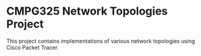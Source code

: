 # CMPG325 Network Topologies Project

This project contains implementations of various network topologies using Cisco Packet Tracer.

